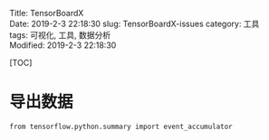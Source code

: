 Title: TensorBoardX   
Date: 2019-2-3 22:18:30
slug: TensorBoardX-issues
category: 工具   
tags: 可视化, 工具, 数据分析  
Modified: 2019-2-3 22:18:30

[TOC]

# 导出数据

	from tensorflow.python.summary import event_accumulator


